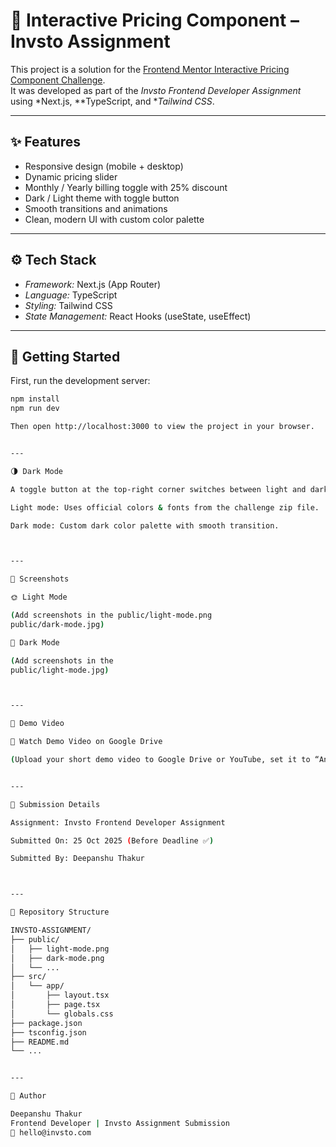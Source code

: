# 🚀 Interactive Pricing Component – Invsto Assignment

This project is a solution for the [Frontend Mentor Interactive Pricing Component Challenge](https://www.frontendmentor.io/challenges/interactive-pricing-component-t0m8PIyY8).  
It was developed as part of the *Invsto Frontend Developer Assignment* using *Next.js, **TypeScript, and **Tailwind CSS*.

---

## ✨ Features
- Responsive design (mobile + desktop)
- Dynamic pricing slider
- Monthly / Yearly billing toggle with 25% discount
- Dark / Light theme with toggle button
- Smooth transitions and animations
- Clean, modern UI with custom color palette

---

## ⚙ Tech Stack
- *Framework:* Next.js (App Router)
- *Language:* TypeScript
- *Styling:* Tailwind CSS
- *State Management:* React Hooks (useState, useEffect)

---

## 🧠 Getting Started

First, run the development server:

```bash
npm install
npm run dev

Then open http://localhost:3000 to view the project in your browser.


---

🌗 Dark Mode

A toggle button at the top-right corner switches between light and dark themes.

Light mode: Uses official colors & fonts from the challenge zip file.

Dark mode: Custom dark color palette with smooth transition.



---

📸 Screenshots

🌞 Light Mode

(Add screenshots in the public/light-mode.png
public/dark-mode.jpg)

🌙 Dark Mode

(Add screenshots in the
public/light-mode.jpg)



---

🎥 Demo Video

🔗 Watch Demo Video on Google Drive

(Upload your short demo video to Google Drive or YouTube, set it to “Anyone with the link can view,” and paste the link above.)


---

🧾 Submission Details

Assignment: Invsto Frontend Developer Assignment

Submitted On: 25 Oct 2025 (Before Deadline ✅)

Submitted By: Deepanshu Thakur



---

📂 Repository Structure

INVSTO-ASSIGNMENT/
├── public/
│   ├── light-mode.png
│   ├── dark-mode.png
│   └── ...
├── src/
│   └── app/
│       ├── layout.tsx
│       ├── page.tsx
│       └── globals.css
├── package.json
├── tsconfig.json
├── README.md
└── ...


---

💬 Author

Deepanshu Thakur
Frontend Developer | Invsto Assignment Submission
📧 hello@invsto.com
